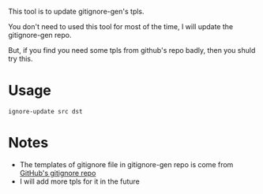 This tool is to update gitignore-gen's tpls.

You don't need to used this tool for most of the time, I will update the gitignore-gen repo.

But, if you find you need some tpls from github's repo badly, then you shuld try this.

# Usage

```
ignore-update src dst
```

# Notes

* The templates of gitignore file in gitignore-gen repo is come from  [GitHub's gitignore repo](https://github.com/github/gitignore)
* I will add more tpls for it in the future